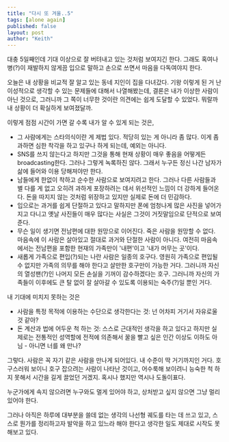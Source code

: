 ```yaml
---
title: "다시 또 겨울..5"
tags: [alone again]
published: false
layout: post
author: "Keith"
---
```


대충 5일째인데 기대 이상으로 잘 버텨내고 있는 것처럼 보여지긴 한다. 그래도 혹여나 병(?)이 재발하지 않게끔 입으로 말하고 손으로 쓰면서 마음을 다독여야지 한다.

오늘은 내 상황을 비교적 잘 알고 있는 동네 지인이 집을 다녀갔다. 기왕 이렇게 된 거 난 이성적으로 생각할 수 있는 문제들에 대해서 나열해봤는데, 결론은 내가 이상한 사람이 아닌 것으로, 그러니까 그 쪽이 너무한 것이란 의견에는 쉽게 도달할 수 있었다. 뭐랄까 내 상황이 더 확실하게 보여졌달까. 

이렇게 점점 시간이 가면 갈 수록 내가 알 수 있게 되는 것은,
- 그 사람에게는 스타의식이란 게 제법 있다. 적당히 있는 게 아니라 좀 많다. 이게 좀 과하면 심한 착각을 하고 있구나 하게 되는데, 예외는 아니다.
- SNS를 쓰지 않는다고 하지만 그것을 통해 현재 상황이 매우 좋음을 어떻게든 broadcasting한다. 그러나 그렇게 녹록하진 않다. 그래서 누구든 정신 나간 남자가 삶에 들어와 이용 당해져야만 한다. 
- 남들에게 한없이 착하고 순수한 사람으로 보여지려고 한다. 그러나 다른 사람들과 별 다를 게 없고 오히려 과하게 포장하려는 데서 위선적인 느낌이 더 강하게 들어온다. 돈을 따지지 않는 것처럼 위장하고 있지만 실제로 돈에 더 민감하다.
- 입으로는 과거를 쉽게 단절하고 있다고 말하지만 폰에 엄청나게 많은 사진을 넣어가지고 다니고 옛날 사진들이 매우 많다는 사실은 그것이 거짓말임으로 단적으로 보여준다.
- 무슨 일이 생기면 전남편에 대한 원망으로 이어진다. 죽은 사람을 원망할 수 없다. 마음속에 이 사람은 살아있고 절대로 과거와 단절한 사람이 아니다. 여전히 마음속에서는 전남편을 포함한 현재의 가족만이 '내편'이고 '내가 머무는 곳'이다.
- 새롭게 가족으로 편입(?)되는 나란 사람은 일종의 호구다. 영원히 가족으로 편입될 수 없지만 가족의 의무를 해야 한다고 살만한 호구만이 가능한 거다. 그러니까 자신의 열성팬(?)인 나머지 모든 손실을 기꺼이 감수하겠다는 호구. 그러니까 자신의 가족들이 이후에도 큰 탈 없이 잘 살아갈 수 있도록 이용되는 숙주(?)일 뿐인 거다.

내 기대에 미치지 못하는 것은
- 사람을 특정 목적에 이용하는 수단으로 생각한다는 것: 넌 어차피 거기서 자유로울 것 같아?
- 돈 계산과 법에 어두운 척 하는 것: 스스로 근대적인 생각을 하고 있다고 하지만 실제로는 전통적인 성역할에 전적에 의존해서 꿀을 빨고 싶은 인간 이상도 이하도 아님 - 아니면 너를 왜 만나?

그렇다. 사람은 꼭 자기 같은 사람을 만나게 되어있다. 내 수준이 딱 거기까지인 거다. 호구스러워 보이니 호구 잡으려는 사람이 나타난 것이고, 어수룩해 보이려니 능숙한 척 하지 못해서 시간을 길게 끌었던 거겠지. 혹시나 했지만 역시나 도돌이표다.

누군가에게 속지 않으려면 누구와도 멀게 있어야 하고, 상처받고 싶지 않으면 그냥 멀리 있어야 한다. 

그러나 아직은 하루에 대부분을 쓸데 없는 생각의 나선형 궤도를 타는 데 쓰고 있고, 스스로 뭔가를 정리하고자 발악을 하고 있느라 해야 한다고 생각한 일도 제대로 시작도 못해보고 있다.